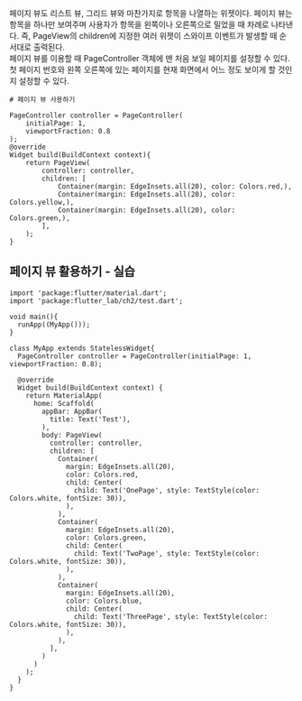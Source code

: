 페이지 뷰도 리스트 뷰, 그리드 뷰와 마찬가지로 항목을 나열하는 위젯이다. 페이지 뷰는 항목을 하나만 보여주며 사용자가 항목을 왼쪽이나 오른쪽으로 밀었을 때 차례로 나타낸다. 즉, PageView의 children에 지정한 여러 위젯이 스와이프 이벤트가 발생할 때 순서대로 출력된다.  
페이지 뷰를 이용할 때 PageController 객체에 맨 처음 보일 페이지를 설정할 수 있다. 첫 페이지 번호와 왼쪽 오른쪽에 있는 페이지를 현재 화면에서 어느 정도 보이게 할 것인지 설정할 수 있다.
```
# 페이지 뷰 사용하기

PageController controller = PageController(
    initialPage: 1,
    viewportFraction: 0.8
);
@override
Widget build(BuildContext context){
    return PageView(
        controller: controller,
        children: [
            Container(margin: EdgeInsets.all(20), color: Colors.red,),
            Container(margin: EdgeInsets.all(20), color: Colors.yellow,),
            Container(margin: EdgeInsets.all(20), color: Colors.green,),
        ],
    );
}
```

## 페이지 뷰 활용하기 - 실습
```
import 'package:flutter/material.dart';
import 'package:flutter_lab/ch2/test.dart';

void main(){
  runApp((MyApp()));
}

class MyApp extends StatelessWidget{
  PageController controller = PageController(initialPage: 1, viewportFraction: 0.8);

  @override
  Widget build(BuildContext context) {
    return MaterialApp(
      home: Scaffold(
        appBar: AppBar(
          title: Text('Test'),
        ),
        body: PageView(
          controller: controller,
          children: [
            Container(
              margin: EdgeInsets.all(20),
              color: Colors.red,
              child: Center(
                child: Text('OnePage', style: TextStyle(color: Colors.white, fontSize: 30)),
              ),
            ),
            Container(
              margin: EdgeInsets.all(20),
              color: Colors.green,
              child: Center(
                child: Text('TwoPage', style: TextStyle(color: Colors.white, fontSize: 30)),
              ),
            ),
            Container(
              margin: EdgeInsets.all(20),
              color: Colors.blue,
              child: Center(
                child: Text('ThreePage', style: TextStyle(color: Colors.white, fontSize: 30)),
              ),
            ),
          ],
        )
      )
    );
  }
}
```